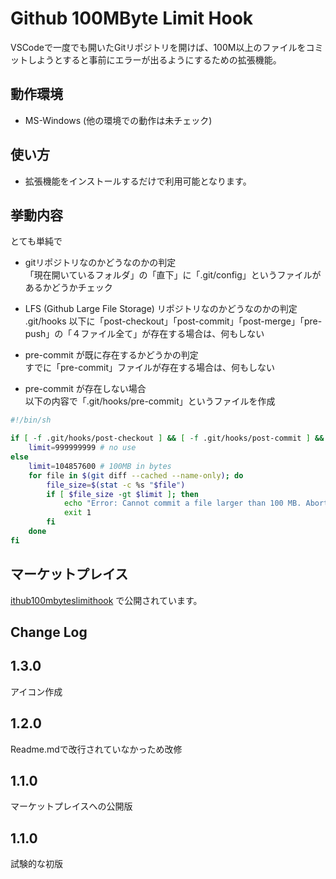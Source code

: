 # Github 100MByte Limit Hook

VSCodeで一度でも開いたGitリポジトリを開けば、100M以上のファイルをコミットしようとすると事前にエラーが出るようにするための拡張機能。

## 動作環境
- MS-Windows (他の環境での動作は未チェック)

## 使い方
- 拡張機能をインストールするだけで利用可能となります。

## 挙動内容
とても単純で

- gitリポジトリなのかどうなのかの判定  
「現在開いているフォルダ」の「直下」に「.git/config」というファイルがあるかどうかチェック

- LFS (Github Large File Storage) リポジトリなのかどうなのかの判定  
.git/hooks 以下に「post-checkout」「post-commit」「post-merge」「pre-push」の「４ファイル全て」が存在する場合は、何もしない

- pre-commit が既に存在するかどうかの判定  
すでに「pre-commit」ファイルが存在する場合は、何もしない

- pre-commit が存在しない場合  
以下の内容で「.git/hooks/pre-commit」というファイルを作成

```bash
#!/bin/sh

if [ -f .git/hooks/post-checkout ] && [ -f .git/hooks/post-commit ] && [ -f .git/hooks/post-merge ] && [ -f .git/hooks/pre-push ]; then
    limit=999999999 # no use
else
    limit=104857600 # 100MB in bytes
    for file in $(git diff --cached --name-only); do
        file_size=$(stat -c %s "$file")
        if [ $file_size -gt $limit ]; then
            echo "Error: Cannot commit a file larger than 100 MB. Abort commit."
            exit 1
        fi
    done
fi

```

## マーケットプレイス
[ithub100mbyteslimithook](https://marketplace.visualstudio.com/items?itemName=komiyamma.github100mbyteslimithook) で公開されています。

## Change Log

## 1.3.0

アイコン作成

## 1.2.0

Readme.mdで改行されていなかっため改修

## 1.1.0

マーケットプレイスへの公開版

## 1.1.0

試験的な初版